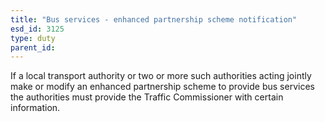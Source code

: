 ```yaml
---
title: "Bus services - enhanced partnership scheme notification"
esd_id: 3125
type: duty
parent_id:  
---
```


If a local transport authority or two or more such authorities acting jointly make or modify an enhanced partnership scheme to provide bus services the authorities must provide the Traffic Commissioner with certain information.

